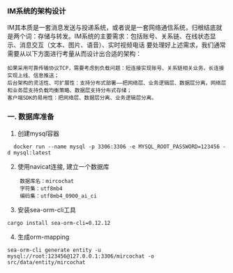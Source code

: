 ### IM系统的架构设计
IM其本质是一套消息发送与投递系统，或者说是一套网络通信系统，归根结底就是两个词：存储与转发。IM系统的主要需求：包括账号、关系链、在线状态显示、消息交互（文本、图片、语音）、实时视频电话
要处理好上述需求，我们通常需要从以下方面进行考量从而设计出合适的架构：

    如果采用可靠传输协议TCP，需要考虑到负载问题：短连接实现账号、关系链相关业务，长连接实现上线、信息推送；
    后台架构的灵活性、可扩展性：支持分布式部署——把网络层、业务逻辑层、数据层分离，网络层和业务层支持负载均衡策略、数据层支持分布式存储；
    客户端SDK的易用性：把网络层、数据层分离、业务逻辑层分离。


### 一. 数据库准备

1. 创建mysql容器

```shell
  docker run --name mysql -p 3306:3306 -e MYSQL_ROOT_PASSWORD=123456 -d mysql:latest
  ```

2. 使用navicat连接, 建立一个数据库

```shell
    数据库名：mircochat
    字符集：utf8mb4   
    编码集：utf8mb4_0900_ai_ci
```

3. 安装sea-orm-cli工具

``` shell
cargo install sea-orm-cli=0.12.12
```

4. 生成orm-mapping

```shell
sea-orm-cli generate entity -u mysql://root:123456@127.0.0.1:3306/mircochat -o src/data/entity/mircochat
```
